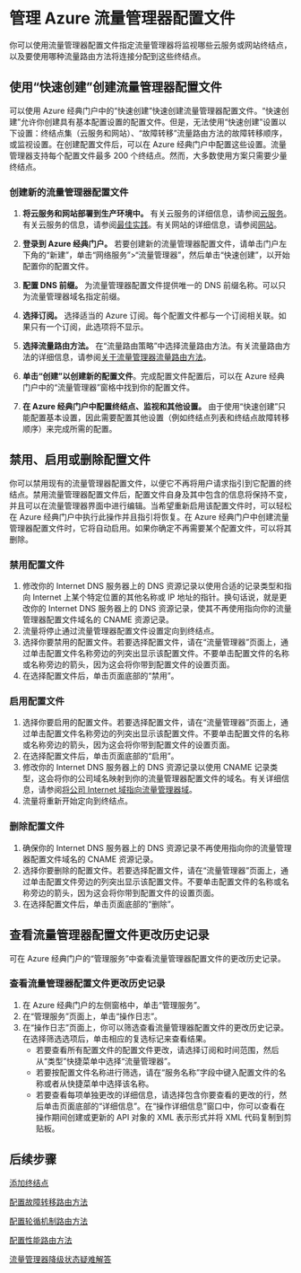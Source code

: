<properties
   pageTitle="管理 Azure 流量管理器配置文件 | Microsoft Azure"
   description="本文将帮助你创建、禁用、启用、删除流量管理器配置文件以及查看 Azure 流量管理器配置文件的历史记录。"
   services="traffic-manager"
   documentationCenter=""
   authors="sdwheeler"
   manager="carmonm"
   editor="tysonn" />
<tags
   ms.service="traffic-manager"
   ms.devlang="na"
   ms.topic="hero-article"
   ms.tgt_pltfrm="na"
   ms.workload="infrastructure-services"
   ms.date="03/17/2016"
   ms.author="sewhee" />

# 管理 Azure 流量管理器配置文件

你可以使用流量管理器配置文件指定流量管理器将监视哪些云服务或网站终结点，以及要使用哪种流量路由方法将连接分配到这些终结点。

## 使用“快速创建”创建流量管理器配置文件

可以使用 Azure 经典门户中的“快速创建”快速创建流量管理器配置文件。“快速创建”允许你创建具有基本配置设置的配置文件。但是，无法使用“快速创建”设置以下设置：终结点集（云服务和网站）、“故障转移”流量路由方法的故障转移顺序，或监视设置。在创建配置文件后，可以在 Azure 经典门户中配置这些设置。流量管理器支持每个配置文件最多 200 个终结点。然而，大多数使用方案只需要少量终结点。

### 创建新的流量管理器配置文件

1. **将云服务和网站部署到生产环境中。** 有关云服务的详细信息，请参阅[云服务](http://go.microsoft.com/fwlink/p/?LinkId=314074)。有关云服务的信息，请参阅[最佳实践](https://msdn.microsoft.com/library/azure/5229dd1c-5a91-4869-8522-bed8597d9cf5#bkmk_TrafficManagerBestPracticesProfile)。有关网站的详细信息，请参阅[网站](http://go.microsoft.com/fwlink/p/?LinkId=393327)。

2. **登录到 Azure 经典门户。** 若要创建新的流量管理器配置文件，请单击门户左下角的“新建”，单击“网络服务”>“流量管理器”，然后单击“快速创建”，以开始配置你的配置文件。
3. **配置 DNS 前缀。** 为流量管理器配置文件提供唯一的 DNS 前缀名称。可以只为流量管理器域名指定前缀。
4. **选择订阅。** 选择适当的 Azure 订阅。每个配置文件都与一个订阅相关联。如果只有一个订阅，此选项将不显示。
5. **选择流量路由方法。** 在“流量路由策略”中选择流量路由方法。有关流量路由方法的详细信息，请参阅[关于流量管理器流量路由方法](traffic-manager-routing-methods.md)。
6. **单击“创建”以创建新的配置文件**。完成配置文件配置后，可以在 Azure 经典门户中的“流量管理器”窗格中找到你的配置文件。
7. **在 Azure 经典门户中配置终结点、监视和其他设置。** 由于使用“快速创建”只能配置基本设置，因此需要配置其他设置（例如终结点列表和终结点故障转移顺序）来完成所需的配置。


## 禁用、启用或删除配置文件

你可以禁用现有的流量管理器配置文件，以便它不再将用户请求指引到它配置的终结点。禁用流量管理器配置文件后，配置文件自身及其中包含的信息将保持不变，并且可以在流量管理器界面中进行编辑。当希望重新启用该配置文件时，可以轻松在 Azure 经典门户中执行此操作并且指引将恢复。在 Azure 经典门户中创建流量管理器配置文件时，它将自动启用。如果你确定不再需要某个配置文件，可以将其删除。

### 禁用配置文件

1. 修改你的 Internet DNS 服务器上的 DNS 资源记录以使用合适的记录类型和指向 Internet 上某个特定位置的其他名称或 IP 地址的指针。换句话说，就是更改你的 Internet DNS 服务器上的 DNS 资源记录，使其不再使用指向你的流量管理器配置文件域名的 CNAME 资源记录。
2. 流量将停止通过流量管理器配置文件设置定向到终结点。
3. 选择你要禁用的配置文件。若要选择配置文件，请在“流量管理器”页面上，通过单击配置文件名称旁边的列突出显示该配置文件。不要单击配置文件的名称或名称旁边的箭头，因为这会将你带到配置文件的设置页面。
4. 在选择配置文件后，单击页面底部的“禁用”。

### 启用配置文件

1. 选择你要启用的配置文件。若要选择配置文件，请在“流量管理器”页面上，通过单击配置文件名称旁边的列突出显示该配置文件。不要单击配置文件的名称或名称旁边的箭头，因为这会将你带到配置文件的设置页面。
2. 在选择配置文件后，单击页面底部的“启用”。
3. 修改你的 Internet DNS 服务器上的 DNS 资源记录以使用 CNAME 记录类型，这会将你的公司域名映射到你的流量管理器配置文件的域名。有关详细信息，请参阅[将公司 Internet 域指向流量管理器域](traffic-manager-point-internet-domain.md)。
4. 流量将重新开始定向到终结点。

### 删除配置文件

1. 确保你的 Internet DNS 服务器上的 DNS 资源记录不再使用指向你的流量管理器配置文件域名的 CNAME 资源记录。
2. 选择你要删除的配置文件。若要选择配置文件，请在“流量管理器”页面上，通过单击配置文件旁边的列突出显示该配置文件。不要单击配置文件的名称或名称旁边的箭头，因为这会将你带到配置文件的设置页面。
4. 在选择配置文件后，单击页面底部的“删除”。

## 查看流量管理器配置文件更改历史记录

可在 Azure 经典门户的“管理服务”中查看流量管理器配置文件的更改历史记录。

### 查看流量管理器配置文件更改历史记录

1. 在 Azure 经典门户的左侧窗格中，单击“管理服务”。
2. 在“管理服务”页面上，单击“操作日志”。
3. 在“操作日志”页面上，你可以筛选查看流量管理器配置文件的更改历史记录。在选择筛选选项后，单击相应的复选标记来查看结果。
   - 若要查看所有配置文件的配置文件更改，请选择订阅和时间范围，然后从“类型”快捷菜单中选择“流量管理器”。
   - 若要按配置文件名称进行筛选，请在“服务名称”字段中键入配置文件的名称或者从快捷菜单中选择该名称。
   - 若要查看每项单独更改的详细信息，请选择包含你要查看的更改的行，然后单击页面底部的“详细信息”。在“操作详细信息”窗口中，你可以查看在操作期间创建或更新的 API 对象的 XML 表示形式并将 XML 代码复制到剪贴板。


## 后续步骤

[添加终结点](traffic-manager-endpoints.md)

[配置故障转移路由方法](traffic-manager-configure-failover-routing-method.md)

[配置轮循机制路由方法](traffic-manager-configure-round-robin-routing-method.md)

[配置性能路由方法](traffic-manager-configure-performance-routing-method.md)

[流量管理器降级状态疑难解答](traffic-manager-troubleshooting-degraded.md)

<!---HONumber=AcomDC_0921_2016-->